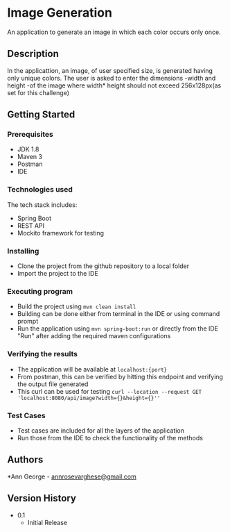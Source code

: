 # Image Generation

An application to generate an image in which each color occurs only once.

## Description

In the applicattion, an image, of user specified size, is generated having only unique colors. The user is asked to enter the dimensions -width and height -of the image where width* height should not exceed 256x128px(as set for this challenge)

## Getting Started

### Prerequisites

* JDK 1.8
* Maven 3
* Postman
* IDE

### Technologies used
The tech stack includes:
* Spring Boot
* REST API
* Mockito framework for testing


### Installing

* Clone the project from the github repository to a local folder 
* Import the project to the IDE

### Executing program

* Build the project using ```mvn clean install ```
* Building can be done either from terminal in the IDE or using command prompt
* Run the application using ```mvn spring-boot:run``` or directly from the IDE "Run" after adding the required maven configurations

### Verifying the results

* The application will be available at ```localhost:{port}```
* From postman, this can be verified by hitting this endpoint and verifying the output file generated
* This curl can be used for testing 
```curl --location --request GET 'localhost:8080/api/image?width={}&height={}''```

### Test Cases

* Test cases are included for all the layers of the application
* Run those from the IDE to check the functionality of the methods

## Authors

*Ann George - annrosevarghese@gmail.com

## Version History

* 0.1
    * Initial Release
